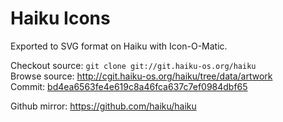 Haiku Icons
===========

Exported to SVG format on Haiku with Icon-O-Matic.

Checkout source: `git clone git://git.haiku-os.org/haiku`<br>
Browse source: http://cgit.haiku-os.org/haiku/tree/data/artwork<br>
Commit: [bd4ea6563fe4e619c8a46fca637c7ef0984dbf65](http://cgit.haiku-os.org/haiku/commit/?id=bd4ea6563fe4e619c8a46fca637c7ef0984dbf65)

Github mirror: https://github.com/haiku/haiku
